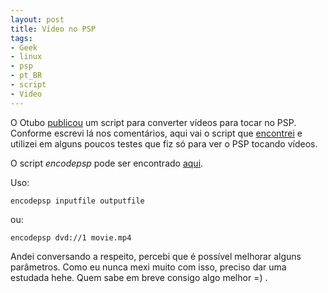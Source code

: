 ```yaml
---
layout: post
title: Vídeo no PSP
tags:
- Geek
- linux
- psp
- pt_BR
- script
- Video
---
```

O Otubo [publicou](http://www.otubo.net/2008/08/assistindo-filmes-do-seu-psp-linux.html) um script para converter vídeos para tocar no PSP. Conforme escrevi lá nos comentários, aqui vai o script que [encontrei](http://voidpointer.org/?p=17) e utilizei em alguns poucos testes que fiz só para ver o PSP tocando vídeos.

O script <em>encodepsp</em> pode ser encontrado [aqui](http://www.anselmolsm.org/blog/files/encodepsp).

Uso: 
```
encodepsp inputfile outputfile
```

ou: 
```
encodepsp dvd://1 movie.mp4
```

Andei conversando a respeito, percebi que é possível melhorar alguns parâmetros. Como eu nunca mexi muito com isso, preciso dar uma estudada hehe. Quem sabe em breve consigo algo melhor =) .

